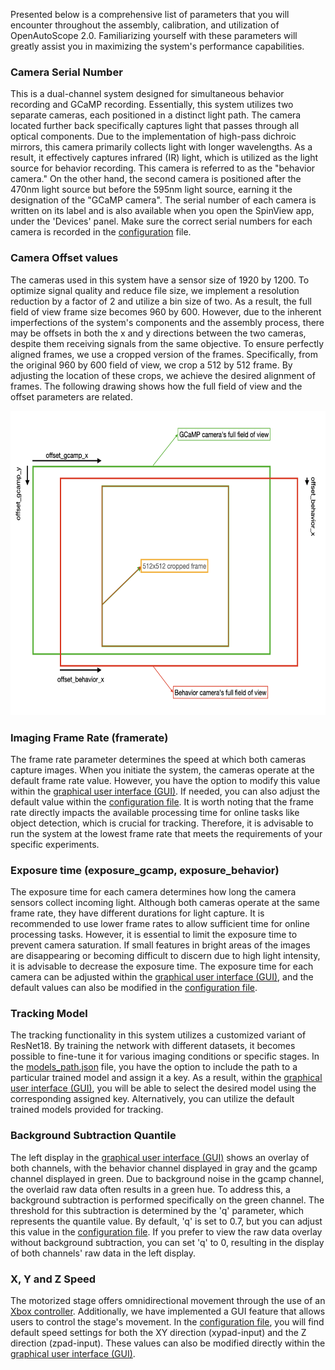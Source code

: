 Presented below is a comprehensive list of parameters that you will encounter throughout the assembly, calibration, and utilization of OpenAutoScope 2.0. Familiarizing yourself with these parameters will greatly assist you in maximizing the system's performance capabilities.

### Camera Serial Number
This is a dual-channel system designed for simultaneous behavior recording and GCaMP recording. Essentially, this system utilizes two separate cameras, each positioned in a distinct light path. The camera located further back specifically captures light that passes through all optical components. Due to the implementation of high-pass dichroic mirrors, this camera primarily collects light with longer wavelengths. As a result, it effectively captures infrared (IR) light, which is utilized as the light source for behavior recording. This camera is referred to as the "behavior camera." On the other hand, the second camera is positioned after the 470nm light source but before the 595nm light source, earning it the designation of the "GCaMP camera". The serial number of each camera is written on its label and is also available when you open the SpinView app, under the 'Devices' panel. Make sure the correct serial numbers for each camera is recorded in the [configuration](../configs.json) file.

### Camera Offset values
The cameras used in this system have a sensor size of 1920 by 1200. To optimize signal quality and reduce file size, we implement a resolution reduction by a factor of 2 and utilize a bin size of two. As a result, the full field of view frame size becomes 960 by 600. However, due to the inherent imperfections of the system's components and the assembly process, there may be offsets in both the x and y directions between the two cameras, despite them receiving signals from the same objective. To ensure perfectly aligned frames, we use a cropped version of the frames. Specifically, from the original 960 by 600 field of view, we crop a 512 by 512 frame. By adjusting the location of these crops, we achieve the desired alignment of frames. The following drawing shows how the full field of view and the offset parameters are related.

<p align="center">
  <img src="../images/images/offsets.png" alt="Image" width="638" height="487">
</p>

### Imaging Frame Rate (framerate)
The frame rate parameter determines the speed at which both cameras capture images. When you initiate the system, the cameras operate at the default frame rate value. However, you have the option to modify this value within the [graphical user interface (GUI)](gui.md). If needed, you can also adjust the default value within the [configuration file](../configs.json). It is worth noting that the frame rate directly impacts the available processing time for online tasks like object detection, which is crucial for tracking. Therefore, it is advisable to run the system at the lowest frame rate that meets the requirements of your specific experiments.

### Exposure time (exposure_gcamp, exposure_behavior)
The exposure time for each camera determines how long the camera sensors collect incoming light. Although both cameras operate at the same frame rate, they have different durations for light capture. It is recommended to use lower frame rates to allow sufficient time for online processing tasks. However, it is essential to limit the exposure time to prevent camera saturation. If small features in bright areas of the images are disappearing or becoming difficult to discern due to high light intensity, it is advisable to decrease the exposure time. The exposure time for each camera can be adjusted within the [graphical user interface (GUI)](gui.md), and the default values can also be modified in the [configuration file](../configs.json).

### Tracking Model
The tracking functionality in this system utilizes a customized variant of ResNet18. By training the network with different datasets, it becomes possible to fine-tune it for various imaging conditions or specific stages. In the [models_path.json](../models_path.json) file, you have the option to include the path to a particular trained model and assign it a key. As a result, within the [graphical user interface (GUI)](gui.md), you will be able to select the desired model using the corresponding assigned key. Alternatively, you can utilize the default trained models provided for tracking.

### Background Subtraction Quantile
The left display in the [graphical user interface (GUI)](gui.md)  shows an overlay of both channels, with the behavior channel displayed in gray and the gcamp channel displayed in green. Due to background noise in the gcamp channel, the overlaid raw data often results in a green hue. To address this, a background subtraction is performed specifically on the green channel. The threshold for this subtraction is determined by the 'q' parameter, which represents the quantile value. By default, 'q' is set to 0.7, but you can adjust this value in the [configuration file](../configs.json). If you prefer to view the raw data overlay without background subtraction, you can set 'q' to 0, resulting in the display of both channels' raw data in the left display.

### X, Y and Z Speed
The motorized stage offers omnidirectional movement through the use of an [Xbox controller](xbox_controller.md). Additionally, we have implemented a GUI feature that allows users to control the stage's movement. In the [configuration file](../configs.json), you will find default speed settings for both the XY direction (xypad-input) and the Z direction (zpad-input). These values can also be modified directly within the [graphical user interface (GUI)](gui.md).

